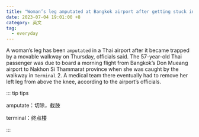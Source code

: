 ```yaml
---
title: "Woman’s leg amputated at Bangkok airport after getting stuck in moving walkway"
date: 2023-07-04 19:01:00 +8
category: 英文
tag:
  - everyday
---
```


A woman’s leg has been `amputated` in a Thai airport after it became trapped by a movable walkway on Thursday, officials said. The 57-year-old Thai passenger was due to board a morning flight from Bangkok’s Don Mueang airport to Nakhon Si Thammarat province when she was caught by the walkway in `Terminal` 2. A medical team there eventually had to remove her left leg from above the knee, according to the airport’s officials.

::: tip tips

amputate：切除，截肢

terminal：终点楼

:::
